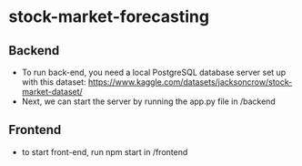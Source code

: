 # stock-market-forecasting
## Backend
- To run back-end, you need a local PostgreSQL database server set up with this dataset: https://www.kaggle.com/datasets/jacksoncrow/stock-market-dataset/ 
- Next, we can start the server by running the app.py file in /backend

## Frontend
- to start front-end, run npm start in /frontend
